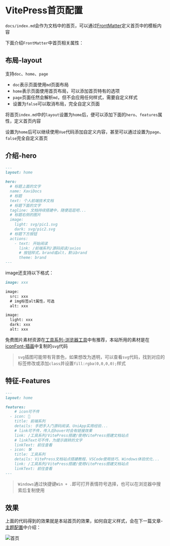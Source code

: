 # VitePress首页配置

`docs/index.md`会作为文档中的首页，可以通过[FrontMatter](/工具系列/VitePress搭建/VitePress进阶语法#frontmatter)定义首页中的模板内容

下面介绍`FrontMatter`中首页相关属性：

## 布局-layout

支持`doc`、`home`、`page`

- `doc`表示页面使用`md`页面布局
- `home`表示页面使用首页布局，可以添加首页特有的选项
- `page`页面任然会解析`md`，但不会应用任何样式，需要自定义样式
- 设置为`false`可以取消布局，完全自定义页面

将首页`index.md`中的`layout`设置为`home`后，便可以添加下面的`hero`、`features`属性，定义首页内容

设置为`home`后可以继续使用`Vue`代码添加自定义内容，甚至可以通过设置为`page`、`false`完全自定义首页

## 介绍-hero

```md
---
layout: home

hero:
  # 标题上面的文字
  name: XaviDocs
  # 标题
  text: 个人前端技术文档
  # 标题下面的文字
  tagline: 文档持续搭建中，随便逛逛吧...
  # 标题右侧的图片
  image:
    light: svg/pic1.svg
    dark: svg/pic2.svg
  # 标题下方按钮
  actions:
    - text: 开始阅读
      link: /前端系列/源码阅读/axios
      # 按钮样式，brand或alt，默认brand
      theme: brand
---
```
image还支持以下格式：

```md
image: xxx

image: 
  src: xxx
  # img标签alt属性，可选
  alt: xxx

image:
  light: xxx
  dark: xxx
  alt: xxx
```

免费图片素材资源在[工具系列-浏览器工具](/工具系列/实用工具/实用浏览器工具#常用网页工具)中有推荐，本站所用的素材是在[iconFont-插画](https://www.iconfont.cn/illustrations/index)中复制的`svg`代码

> `svg`插图可能带有背景色，如果想改为透明，可以查看`svg`代码，找到对应的标签修改或添加`class`并设置`fill:rgba(0,0,0,0);`样式

## 特征-Features

```md
---
layout: home

features:
    # icon可不传
  - icon: 📖
    title: 前端系列
    details: 手把手入门源码阅读、UniApp实用经验...
    # link可不传，传入后hover时会有链接效果
    link: /工具系列/VitePress搭建/使用VitePress搭建文档站点
    # linkText可不传，为提示跳转的文字
    linkText: 前往查看
  - icon: 🛠️
    title: 工具系列
    details: VitePress文档站点搭建教程、VSCode使用技巧、Windows体验优化...
    link: /工具系列/VitePress搭建/使用VitePress搭建文档站点
    linkText: 前往查看
---
```

> `Windows`通过快捷键`Win + .`即可打开表情符号选择，也可以在浏览器中搜索后复制使用

## 效果

上面的代码得到的效果就是本站首页的效果，如何自定义样式，会在下一篇文章-[主题配置](/工具系列/VitePress搭建/VitePress主题配置)中介绍：

![首页](/images/工具系列/VitePress首页配置-1.png)
